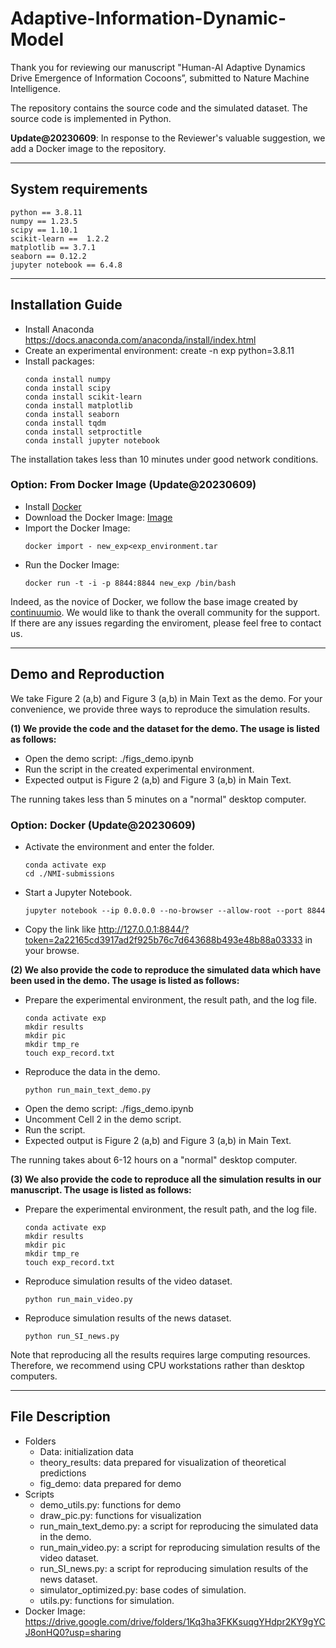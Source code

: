 # Adaptive-Information-Dynamic-Model

Thank you for reviewing our manuscript "Human-AI Adaptive Dynamics Drive Emergence of Information Cocoons”, submitted to Nature Machine Intelligence.

The repository contains the source code and the simulated dataset. The source code is implemented in Python.

**Update@20230609**: In response to the Reviewer's valuable suggestion, we add a Docker image to the repository. 

---

## System requirements
```
python == 3.8.11
numpy == 1.23.5
scipy == 1.10.1
scikit-learn ==  1.2.2
matplotlib == 3.7.1
seaborn == 0.12.2
jupyter notebook == 6.4.8
```
---
## Installation Guide

* Install Anaconda https://docs.anaconda.com/anaconda/install/index.html
* Create an experimental environment: create -n exp python=3.8.11
* Install packages: 
    ```shell
    conda install numpy
    conda install scipy
    conda install scikit-learn
    conda install matplotlib
    conda install seaborn
    conda install tqdm
    conda install setproctitle
    conda install jupyter notebook
    ```

The installation takes less than 10 minutes under good network conditions.

### Option: From Docker Image (Update@20230609)

* Install [Docker](https://docs.docker.com/install/)
* Download the Docker Image: [Image](https://drive.google.com/drive/folders/1Kq3ha3FKKsuqgYHdpr2KY9gYCJ8onHQ0?usp=sharing)
* Import the Docker Image:
    ```shell
    docker import - new_exp<exp_environment.tar
    ```
* Run the Docker Image:
    ```shell
    docker run -t -i -p 8844:8844 new_exp /bin/bash
    ```

Indeed, as the novice of Docker, we follow the base image created by [continuumio](https://hub.docker.com/r/continuumio/anaconda3). We would like to thank the overall community for the support. If there are any issues regarding the enviroment, please feel free to contact us.

---

## Demo and Reproduction

We take Figure 2 (a,b) and Figure 3 (a,b) in Main Text as the demo. For your convenience, we provide three ways to reproduce the simulation results.

**(1) We provide the code and the dataset for the demo. The usage is listed as follows:**

* Open the demo script: ./figs_demo.ipynb
* Run the script in the created experimental environment.
* Expected output is Figure 2 (a,b) and Figure 3 (a,b) in Main Text.

The running takes less than 5 minutes on a "normal" desktop computer.

### Option: Docker (Update@20230609)

* Activate the environment and enter the folder.
    ```shell
    conda activate exp
    cd ./NMI-submissions
    ```

* Start a Jupyter Notebook.
    ```shell
    jupyter notebook --ip 0.0.0.0 --no-browser --allow-root --port 8844
    ```
* Copy the link like http://127.0.0.1:8844/?token=2a22165cd3917ad2f925b76c7d643688b493e48b88a03333 in your browse. 


**(2) We also provide the code to reproduce the simulated data which have been used in the demo. The usage is listed as follows:**

* Prepare the experimental environment, the result path, and the log file.
    ```shell
    conda activate exp 
    mkdir results
    mkdir pic
    mkdir tmp_re
    touch exp_record.txt
    ```
* Reproduce the data in the demo.
    ```shell
    python run_main_text_demo.py
    ```
* Open the demo script: ./figs_demo.ipynb
* Uncomment Cell 2 in the demo script.
* Run the script.
* Expected output is Figure 2 (a,b) and Figure 3 (a,b) in Main Text.

The running takes about 6-12 hours on a "normal" desktop computer.

**(3) We also provide the code to reproduce all the simulation results in our manuscript. The usage is listed as follows:**

* Prepare the experimental environment, the result path, and the log file.
    ```shell
    conda activate exp 
    mkdir results
    mkdir pic
    mkdir tmp_re
    touch exp_record.txt
    ```
* Reproduce simulation results of the video dataset.
    ```shell
    python run_main_video.py
    ```
* Reproduce simulation results of the news dataset.
    ```shell
    python run_SI_news.py
    ```
 
Note that reproducing all the results requires large computing resources. Therefore, we recommend using CPU workstations rather than desktop computers.

---

## File Description

* Folders
    * Data: initialization data
    * theory_results: data prepared for visualization of theoretical predictions
    * fig_demo: data prepared for demo
* Scripts
    * demo_utils.py: functions for demo
    * draw_pic.py: functions for visualization
    * run_main_text_demo.py: a script for reproducing the simulated data in the demo.
    * run_main_video.py: a script for reproducing simulation results of the video dataset.
    * run_SI_news.py: a script for reproducing simulation results of the news dataset.
    * simulator_optimized.py: base codes of simulation.
    * utils.py: functions for simulation.
* Docker Image: https://drive.google.com/drive/folders/1Kq3ha3FKKsuqgYHdpr2KY9gYCJ8onHQ0?usp=sharing

















